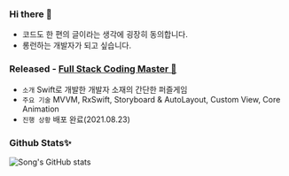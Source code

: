 ### Hi there 👋

- 코드도 한 편의 글이라는 생각에 굉장히 동의합니다.
- 롱런하는 개발자가 되고 싶습니다.

### Released - [Full Stack Coding Master 🤖](https://github.com/SinsaStation/FullStackCodingBot)
- `소개` Swift로 개발한 개발자 소재의 간단한 퍼즐게임
- `주요 기술` MVVM, RxSwift, Storyboard & AutoLayout, Custom View, Core Animation
- `진행 상황` 배포 완료(2021.08.23)


### Github Stats✨

![Song's GitHub stats](https://github-readme-stats.vercel.app/api?username=eeeesong&count_private=true&show_icons=false&theme=cobalt)

<!--
**eeeesong/eeeesong** is a ✨ _special_ ✨ repository because its `README.md` (this file) appears on your GitHub profile.

Here are some ideas to get you started:

- 🔭 I’m currently working on ...
- 🌱 I’m currently learning ...
- 👯 I’m looking to collaborate on ...
- 🤔 I’m looking for help with ...
- 💬 Ask me about ...
- 📫 How to reach me: ...
- 😄 Pronouns: ...
- ⚡ Fun fact: ...
-->

